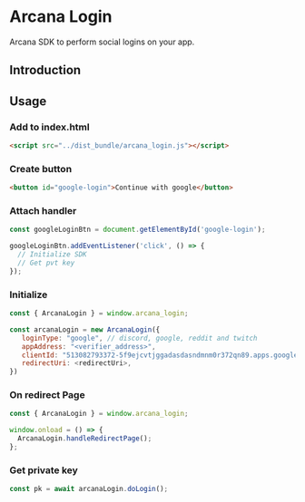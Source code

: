 # Arcana Login

Arcana SDK to perform social logins on your app.

## Introduction

## Usage

### Add to index.html

```html
<script src="../dist_bundle/arcana_login.js"></script>
```

### Create button

```html
<button id="google-login">Continue with google</button>
```

### Attach handler

```js
const googleLoginBtn = document.getElementById('google-login');

googleLoginBtn.addEventListener('click', () => {
  // Initialize SDK
  // Get pvt key
});
```

### Initialize

```js
const { ArcanaLogin } = window.arcana_login;

const arcanaLogin = new ArcanaLogin({
   loginType: "google", // discord, google, reddit and twitch
   appAddress: "<verifier_address>",
   clientId: "513082793372-5f9ejcvtjggadasdasndmnm0r372qn89.apps.googleusercontent.com",
   redirectUri: <redirectUri>,
})

```

### On redirect Page

```js
const { ArcanaLogin } = window.arcana_login;

window.onload = () => {
  ArcanaLogin.handleRedirectPage();
};
```

### Get private key

```js
const pk = await arcanaLogin.doLogin();
```
